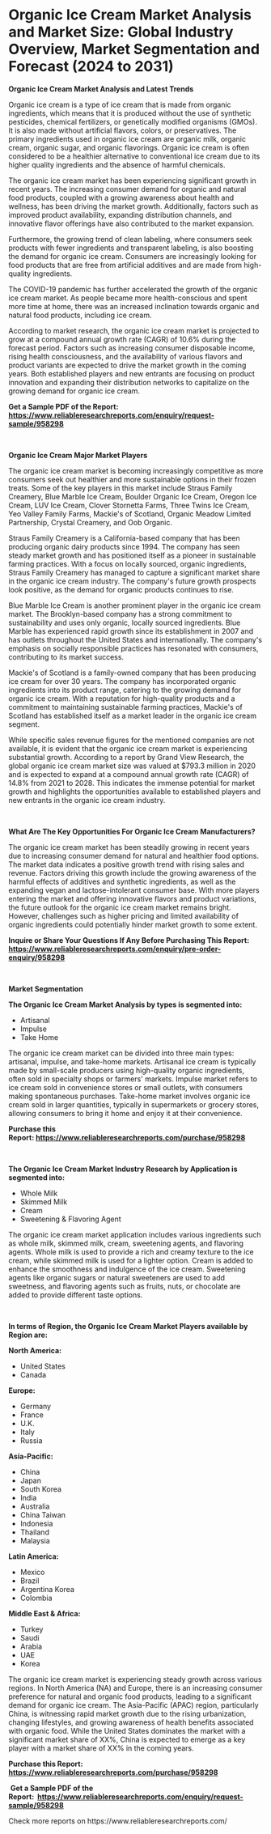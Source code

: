 <p><h1>Organic Ice Cream Market Analysis and Market Size: Global Industry Overview, Market Segmentation and Forecast (2024 to 2031)</h1></p><p><strong>Organic Ice Cream Market Analysis and Latest Trends</strong></p>
<p><p>Organic ice cream is a type of ice cream that is made from organic ingredients, which means that it is produced without the use of synthetic pesticides, chemical fertilizers, or genetically modified organisms (GMOs). It is also made without artificial flavors, colors, or preservatives. The primary ingredients used in organic ice cream are organic milk, organic cream, organic sugar, and organic flavorings. Organic ice cream is often considered to be a healthier alternative to conventional ice cream due to its higher quality ingredients and the absence of harmful chemicals.</p><p>The organic ice cream market has been experiencing significant growth in recent years. The increasing consumer demand for organic and natural food products, coupled with a growing awareness about health and wellness, has been driving the market growth. Additionally, factors such as improved product availability, expanding distribution channels, and innovative flavor offerings have also contributed to the market expansion.</p><p>Furthermore, the growing trend of clean labeling, where consumers seek products with fewer ingredients and transparent labeling, is also boosting the demand for organic ice cream. Consumers are increasingly looking for food products that are free from artificial additives and are made from high-quality ingredients.</p><p>The COVID-19 pandemic has further accelerated the growth of the organic ice cream market. As people became more health-conscious and spent more time at home, there was an increased inclination towards organic and natural food products, including ice cream.</p><p>According to market research, the organic ice cream market is projected to grow at a compound annual growth rate (CAGR) of 10.6% during the forecast period. Factors such as increasing consumer disposable income, rising health consciousness, and the availability of various flavors and product variants are expected to drive the market growth in the coming years. Both established players and new entrants are focusing on product innovation and expanding their distribution networks to capitalize on the growing demand for organic ice cream.</p></p>
<p><strong>Get a Sample PDF of the Report:&nbsp; <a href="https://www.reliableresearchreports.com/enquiry/request-sample/958298">https://www.reliableresearchreports.com/enquiry/request-sample/958298</a></strong></p>
<p>&nbsp;</p>
<p><strong>Organic Ice Cream Major Market Players</strong></p>
<p><p>The organic ice cream market is becoming increasingly competitive as more consumers seek out healthier and more sustainable options in their frozen treats. Some of the key players in this market include Straus Family Creamery, Blue Marble Ice Cream, Boulder Organic Ice Cream, Oregon Ice Cream, LUV Ice Cream, Clover Stornetta Farms, Three Twins Ice Cream, Yeo Valley Family Farms, Mackie's of Scotland, Organic Meadow Limited Partnership, Crystal Creamery, and Oob Organic.</p><p>Straus Family Creamery is a California-based company that has been producing organic dairy products since 1994. The company has seen steady market growth and has positioned itself as a pioneer in sustainable farming practices. With a focus on locally sourced, organic ingredients, Straus Family Creamery has managed to capture a significant market share in the organic ice cream industry. The company's future growth prospects look positive, as the demand for organic products continues to rise.</p><p>Blue Marble Ice Cream is another prominent player in the organic ice cream market. The Brooklyn-based company has a strong commitment to sustainability and uses only organic, locally sourced ingredients. Blue Marble has experienced rapid growth since its establishment in 2007 and has outlets throughout the United States and internationally. The company's emphasis on socially responsible practices has resonated with consumers, contributing to its market success.</p><p>Mackie's of Scotland is a family-owned company that has been producing ice cream for over 30 years. The company has incorporated organic ingredients into its product range, catering to the growing demand for organic ice cream. With a reputation for high-quality products and a commitment to maintaining sustainable farming practices, Mackie's of Scotland has established itself as a market leader in the organic ice cream segment.</p><p>While specific sales revenue figures for the mentioned companies are not available, it is evident that the organic ice cream market is experiencing substantial growth. According to a report by Grand View Research, the global organic ice cream market size was valued at $793.3 million in 2020 and is expected to expand at a compound annual growth rate (CAGR) of 14.8% from 2021 to 2028. This indicates the immense potential for market growth and highlights the opportunities available to established players and new entrants in the organic ice cream industry.</p></p>
<p>&nbsp;</p>
<p><strong>What Are The Key Opportunities For Organic Ice Cream Manufacturers?</strong></p>
<p><p>The organic ice cream market has been steadily growing in recent years due to increasing consumer demand for natural and healthier food options. The market data indicates a positive growth trend with rising sales and revenue. Factors driving this growth include the growing awareness of the harmful effects of additives and synthetic ingredients, as well as the expanding vegan and lactose-intolerant consumer base. With more players entering the market and offering innovative flavors and product variations, the future outlook for the organic ice cream market remains bright. However, challenges such as higher pricing and limited availability of organic ingredients could potentially hinder market growth to some extent.</p></p>
<p><strong>Inquire or Share Your Questions If Any Before Purchasing This Report: <a href="https://www.reliableresearchreports.com/enquiry/pre-order-enquiry/958298">https://www.reliableresearchreports.com/enquiry/pre-order-enquiry/958298</a></strong></p>
<p>&nbsp;</p>
<p><strong>Market Segmentation</strong></p>
<p><strong>The Organic Ice Cream Market Analysis by types is segmented into:</strong></p>
<p><ul><li>Artisanal</li><li>Impulse</li><li>Take Home</li></ul></p>
<p><p>The organic ice cream market can be divided into three main types: artisanal, impulse, and take-home markets. Artisanal ice cream is typically made by small-scale producers using high-quality organic ingredients, often sold in specialty shops or farmers' markets. Impulse market refers to ice cream sold in convenience stores or small outlets, with consumers making spontaneous purchases. Take-home market involves organic ice cream sold in larger quantities, typically in supermarkets or grocery stores, allowing consumers to bring it home and enjoy it at their convenience.</p></p>
<p><strong>Purchase this Report:&nbsp;<a href="https://www.reliableresearchreports.com/purchase/958298">https://www.reliableresearchreports.com/purchase/958298</a></strong></p>
<p>&nbsp;</p>
<p><strong>The Organic Ice Cream Market Industry Research by Application is segmented into:</strong></p>
<p><ul><li>Whole Milk</li><li>Skimmed Milk</li><li>Cream</li><li>Sweetening & Flavoring Agent</li></ul></p>
<p><p>The organic ice cream market application includes various ingredients such as whole milk, skimmed milk, cream, sweetening agents, and flavoring agents. Whole milk is used to provide a rich and creamy texture to the ice cream, while skimmed milk is used for a lighter option. Cream is added to enhance the smoothness and indulgence of the ice cream. Sweetening agents like organic sugars or natural sweeteners are used to add sweetness, and flavoring agents such as fruits, nuts, or chocolate are added to provide different taste options.</p></p>
<p>&nbsp;</p>
<p><strong>In terms of Region, the Organic Ice Cream Market Players available by Region are:</strong></p>
<p>
    <p> <strong> North America: </strong>
        <ul>
            <li>United States</li>
            <li>Canada</li>
        </ul>
        </p> 
    <p> <strong> Europe: </strong>
        <ul>
            <li>Germany</li>
            <li>France</li>
            <li>U.K.</li>
            <li>Italy</li>
            <li>Russia</li>
        </ul>
        </p> 
    <p> <strong> Asia-Pacific: </strong>
        <ul>
            <li>China</li>
            <li>Japan</li>
            <li>South Korea</li>
            <li>India</li>
            <li>Australia</li>
            <li>China Taiwan</li>
            <li>Indonesia</li>
            <li>Thailand</li>
            <li>Malaysia</li>
        </ul>
        </p> 
    <p> <strong> Latin America: </strong>
        <ul>
            <li>Mexico</li>
            <li>Brazil</li>
            <li>Argentina Korea</li>
            <li>Colombia</li>
        </ul>
        </p> 
    <p> <strong> Middle East & Africa: </strong>
        <ul>
            <li>Turkey</li>
            <li>Saudi</li>
            <li>Arabia</li>
            <li>UAE</li>
            <li>Korea</li>
        </ul>
    </p>
    </p>
<p><p>The organic ice cream market is experiencing steady growth across various regions. In North America (NA) and Europe, there is an increasing consumer preference for natural and organic food products, leading to a significant demand for organic ice cream. The Asia-Pacific (APAC) region, particularly China, is witnessing rapid market growth due to the rising urbanization, changing lifestyles, and growing awareness of health benefits associated with organic food. While the United States dominates the market with a significant market share of XX%, China is expected to emerge as a key player with a market share of XX% in the coming years.</p></p>
<p><strong>Purchase this Report: <a href="https://www.reliableresearchreports.com/purchase/958298">https://www.reliableresearchreports.com/purchase/958298</a></strong></p>
<p>&nbsp;<strong>Get a Sample PDF of the Report:&nbsp;&nbsp;<a href="https://www.reliableresearchreports.com/enquiry/request-sample/958298">https://www.reliableresearchreports.com/enquiry/request-sample/958298</a></strong></p>
<p><strong></strong></p>
<p>Check more reports on https://www.reliableresearchreports.com/</p>